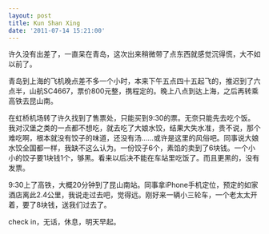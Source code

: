 ```yaml
---
layout: post
title: Kun Shan Xing
date: '2011-07-14 15:21:00'
---
```


<p>许久没有出差了，一直呆在青岛，这次出来稍微带了点东西就感觉沉得慌，大不如以前了。</p>

<p>青岛到上海的飞机晚点差不多一个小时，本来下午五点四十五起飞的，推迟到了六点半，山航SC4667，票价800元整，携程定的。晚上八点到达上海，之后再转乘高铁去昆山南。</p>

<p>在虹桥机场转了许久找到了售票处，只能买到9:30的票。无奈只能先去吃个饭。我对汉堡之类的一点都不想吃，就去吃了大娘水饺，结果大失水准，贵不说，那个难吃啊，根本就没有饺子的味道，还没有汤……或许是这里的风俗吧。同事说大娘水饺全国都一样，我缺不这么认为。一份饺子6个，素馅的卖到了6块钱。一个小小的饺子要1块钱1个，够黑。看来以后决不能在车站里吃饭了。而且更黑的，没有发票。</p>

<p>9:30上了高铁，大概20分钟到了昆山南站。同事拿iPhone手机定位，预定的如家酒店离此2.4公里，我说走过去吧，觉得远。刚好来一辆小三轮车，一个老太太开着，要了8块钱，送我们过去了。</p>

<p>check in，无话，休息，明天早起。</p>

<p><img src="http://media.tumblr.com/tumblr_loby29YmH01qhs1e1.jpg" alt=""/></p>

<p><img src="http://media.tumblr.com/tumblr_loby4bFnl81qhs1e1.jpg" alt=""/></p>